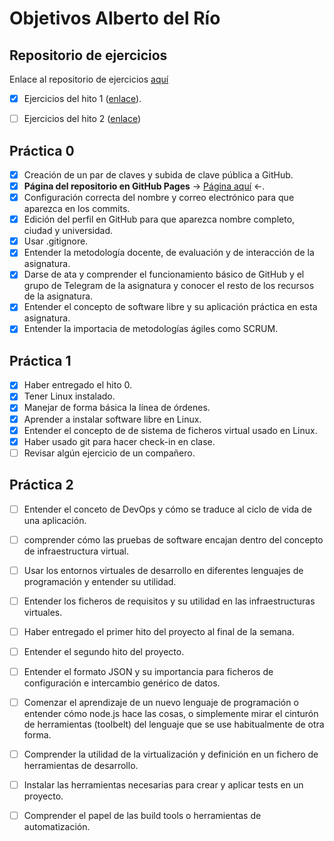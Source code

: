 # Objetivos Alberto del Río

## Repositorio de ejercicios
Enlace al repositorio de ejercicios [aquí](https://github.com/berbus/ejerciciosIV/)

- [X] Ejercicios del hito 1 ([enlace](https://github.com/berbus/ejerciciosIV/blob/master/Ejercicios%20hito%201/ejercicios.md)).

- [ ] Ejercicios del hito 2 ([enlace](https://github.com/berbus/ejerciciosIV/blob/master/Ejercicios%20hito%202/ejercicios2.md))

## Práctica 0
- [X] Creación de un par de claves y subida de clave pública a GitHub.
- [X] **Página del repositorio en GitHub Pages** \-> [Página aquí](https://berbus.github.io/proyectoIV/) <\-.
- [X] Configuración correcta del nombre y correo electrónico para que aparezca en los commits.
- [X] Edición del perfil en GitHub para que aparezca nombre completo, ciudad y universidad.
- [X] Usar .gitignore.
- [X] Entender la metodología docente, de evaluación y de interacción de la asignatura.
- [X] Darse de ata y comprender el funcionamiento básico de GitHub y el grupo de Telegram de la asignatura y conocer el resto de los recursos de la asignatura.
- [X] Entender el concepto de software libre y su aplicación práctica en esta asignatura.
- [X] Entender la importacia de metodologías ágiles como SCRUM.

## Práctica 1
- [X] Haber entregado el hito 0.
- [X] Tener Linux instalado.
- [X] Manejar de forma básica la línea de órdenes.
- [X] Aprender a instalar software libre en Linux.
- [X] Entender el concepto de de sistema de ficheros virtual usado en Linux.
- [X] Haber usado git para hacer check-in en clase.
- [ ] Revisar algún ejercicio de un compañero.

## Práctica 2
- [ ] Entender el conceto de DevOps y cómo se traduce al ciclo de vida de una aplicación.
- [ ] comprender cómo las pruebas de software encajan dentro del concepto de infraestructura virtual.
- [ ] Usar los entornos virtuales de desarrollo en diferentes lenguajes de programación y entender su utilidad.
- [ ] Entender los ficheros de requisitos y su utilidad en las infraestructuras virtuales.

- [ ] Haber entregado el primer hito del proyecto al final de la semana.
- [ ] Entender el segundo hito del proyecto.
- [ ] Entender el formato JSON y su importancia para ficheros de configuración e intercambio genérico de datos.
- [ ] Comenzar el aprendizaje de un nuevo lenguaje de programación o entender cómo node.js hace las cosas, o simplemente mirar el cinturón de herramientas (toolbelt) del lenguaje que se use habitualmente de otra forma.
- [ ] Comprender la utilidad de la virtualización y definición en un fichero de herramientas de desarrollo.
- [ ] Instalar las herramientas necesarias para crear y aplicar tests en un proyecto.
- [ ] Comprender el papel de las build tools o herramientas de automatización.
